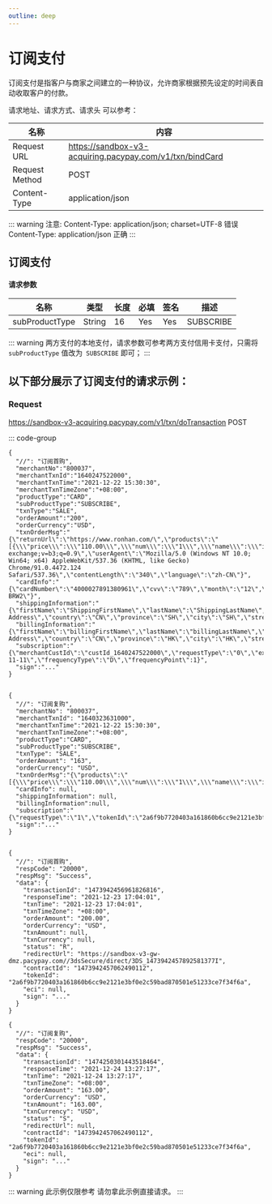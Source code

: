 ```yaml
---
outline: deep
---
```

<script setup>

</script>

# 订阅支付
订阅支付是指客户与商家之间建立的一种协议，允许商家根据预先设定的时间表自动收取客户的付款。


请求地址、请求方式、请求头 可以参考：

<div class="table-request-top">

| 名称 | 内容                                                          |
|----------------|---------------------------------------------------------------|
| Request URL    | https://sandbox-v3-acquiring.pacypay.com/v1/txn/bindCard      |
| Request Method | POST                                                          |
| Content-Type   | application/json                                              |

</div>


::: warning  注意:
Content-Type: application/json; charset=UTF-8 错误 
    <br>Content-Type: application/json 正确 
:::


## 订阅支付

#### 请求参数

<div class="custom-table bordered-table">

| 名称             | 类型     | 长度 | 必填  | 签名  | 描述                           |
|----------------|--------|----|-----|-----|------------------------------|
| subProductType | String | 16 | Yes | Yes | SUBSCRIBE |

</div>


::: warning   两方支付的本地支付，请求参数可参考两方支付信用卡支付，只需将`subProductType` 值改为` SUBSCRIBE` 即可；
:::


## 以下部分展示了订阅支付的请求示例：

### Request

https://sandbox-v3-acquiring.pacypay.com/v1/txn/doTransaction <Badge type="tip">POST</Badge>


::: code-group

```json[订阅首购请求]
{
  "//": "订阅首购",
  "merchantNo":"800037",
  "merchantTxnId":"1640247522000",
  "merchantTxnTime":"2021-12-22 15:30:30",
  "merchantTxnTimeZone":"+08:00",
  "productType":"CARD",
  "subProductType":"SUBSCRIBE",
  "txnType":"SALE",
  "orderAmount":"200",
  "orderCurrency":"USD",
  "txnOrderMsg":"{\"returnUrl\":\"https://www.ronhan.com/\",\"products\":\"[{\\\"price\\\":\\\"110.00\\\",\\\"num\\\":\\\"1\\\",\\\"name\\\":\\\"iphone11\\\",\\\"currency\\\":\\\"USD\\\"}]\",\"transactionIp\":\"127.0.0.1\",\"appId\":1458672763818790912,\"javaEnabled\":false,\"colorDepth\":\"24\",\"screenHeight\":\"1080\",\"screenWidth\":\"1920\",\"timeZoneOffset\":\"-480\",\"accept\":\"text/html,application/xhtml+xml,application/xml;q=0.9,image/avif,image/webp,image/apng,*/*;q=0.8,application/signed-exchange;v=b3;q=0.9\",\"userAgent\":\"Mozilla/5.0 (Windows NT 10.0; Win64; x64) AppleWebKit/537.36 (KHTML, like Gecko) Chrome/91.0.4472.124 Safari/537.36\",\"contentLength\":\"340\",\"language\":\"zh-CN\"}",
  "cardInfo":"{\"cardNumber\":\"4000027891380961\",\"cvv\":\"789\",\"month\":\"12\",\"year\":\"2022\",\"holderName\":\"CL BRW2\"}",
  "shippingInformation":"{\"firstName\":\"ShippingFirstName\",\"lastName\":\"ShippingLastName\",\"phone\":\"188888888888\",\"email\":\"shipping@test.com\",\"postalCode\":\"888888\",\"address\":\"Shipping Address\",\"country\":\"CN\",\"province\":\"SH\",\"city\":\"SH\",\"street\":\"lujiazui\",\"number\":\"1\",\"identityNumber\":\"110000\"}",
  "billingInformation":"{\"firstName\":\"billingFirstName\",\"lastName\":\"billingLastName\",\"phone\":\"18600000000\",\"email\":\"billing@test.com\",\"postalCode\":\"430000\",\"address\":\"Billing Address\",\"country\":\"CN\",\"province\":\"HK\",\"city\":\"HK\",\"street\":\"jianshazui\",\"number\":\"2\",\"identityNumber\":\"220000\"}",
  "subscription":"{\"merchantCustId\":\"custId_1640247522000\",\"requestType\":\"0\",\"expireDate\":\"2022-11-11\",\"frequencyType\":\"D\",\"frequencyPoint\":1}",
  "sign":"..."
}


```

```json[订阅复购请求]
{
  "//": "订阅复购",
  "merchantNo": "800037",
  "merchantTxnId": "1640323631000",
  "merchantTxnTime":"2021-12-22 15:30:30",
  "merchantTxnTimeZone":"+08:00",
  "productType":"CARD",
  "subProductType":"SUBSCRIBE",
  "txnType": "SALE",
  "orderAmount": "163",
  "orderCurrency": "USD",
  "txnOrderMsg":"{\"products\":\"[{\\\"price\\\":\\\"110.00\\\",\\\"num\\\":\\\"1\\\",\\\"name\\\":\\\"iphone11\\\",\\\"currency\\\":\\\"USD\\\"}]\"}",
  "cardInfo": null,
  "shippingInformation": null,
  "billingInformation":null,
  "subscription":"{\"requestType\":\"1\",\"tokenId\":\"2a6f9b7720403a161860b6cc9e2121e3bf0e2c59bad870501e51233ce7f34f6a\",\"contractId\":\"1473942457062490112\"}",
  "sign":"..."
}


```

```json[订阅首购响应]
{
  "//": "订阅首购",
  "respCode": "20000",
  "respMsg": "Success",
  "data": {
    "transactionId": "1473942456961826816",
    "responseTime": "2021-12-23 17:04:01",
    "txnTime": "2021-12-23 17:04:01",
    "txnTimeZone": "+08:00",
    "orderAmount": "200.00",
    "orderCurrency": "USD",
    "txnAmount": null,
    "txnCurrency": null,
    "status": "R",
    "redirectUrl": "https://sandbox-v3-gw-dmz.pacypay.com//3dsSecure/direct/3DS_1473942457892581377I",
    "contractId": "1473942457062490112",
    "tokenId": "2a6f9b7720403a161860b6cc9e2121e3bf0e2c59bad870501e51233ce7f34f6a",
    "eci": null,
    "sign": "..."
  }
}

```



```json[订阅复购响应]
{
  "//": "订阅复购",
  "respCode": "20000",
  "respMsg": "Success",
  "data": {
    "transactionId": "1474250301443518464",
    "responseTime": "2021-12-24 13:27:17",
    "txnTime": "2021-12-24 13:27:17",
    "txnTimeZone": "+08:00",
    "orderAmount": "163.00",
    "orderCurrency": "USD",
    "txnAmount": "163.00",
    "txnCurrency": "USD",
    "status": "S",
    "redirectUrl": null,
    "contractId": "1473942457062490112",
    "tokenId": "2a6f9b7720403a161860b6cc9e2121e3bf0e2c59bad870501e51233ce7f34f6a",
    "eci": null,
    "sign": "..."
  }
}

```

::: warning  此示例仅限参考 请勿拿此示例直接请求。
:::




